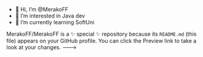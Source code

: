 - 👋 Hi, I’m @MerakoFF
- 👀 I’m interested in Java dev
- 🌱 I’m currently learning SoftUni

MerakoFF/MerakoFF is a ✨ special ✨ repository because its `README.md` (this file) appears on your GitHub profile.
You can click the Preview link to take a look at your changes.
--->
